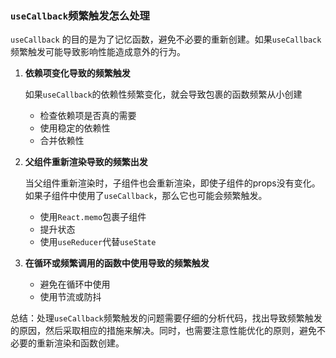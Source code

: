 ### `useCallback`频繁触发怎么处理

`useCallback` 的目的是为了记忆函数，避免不必要的重新创建。如果`useCallback`频繁触发可能导致影响性能造成意外的行为。

1. **依赖项变化导致的频繁触发**

   如果`useCallback`的依赖性频繁变化，就会导致包裹的函数频繁从小创建

   - 检查依赖项是否真的需要
   - 使用稳定的依赖性
   - 合并依赖性

2. **父组件重新渲染导致的频繁出发**

   当父组件重新渲染时，子组件也会重新渲染，即使子组件的props没有变化。如果子组件中使用了`useCallback`，那么它也可能会频繁触发。

   - 使用`React.memo`包裹子组件
   - 提升状态
   - 使用`useReducer`代替`useState`

3. **在循环或频繁调用的函数中使用导致的频繁触发**

   - 避免在循环中使用
   - 使用节流或防抖



总结：处理`useCallback`频繁触发的问题需要仔细的分析代码，找出导致频繁触发的原因，然后采取相应的措施来解决。同时，也需要注意性能优化的原则，避免不必要的重新渲染和函数创建。
